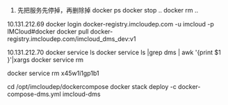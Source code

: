 1. 先把服务先停掉，再删除掉
    docker ps
    docker stop ..
    docker rm ..



10.131.212.69
docker login docker-registry.imcloudep.com -u imcloud -p IMCloud#docker
docker pull docker-registry.imcloudep.com/imcloud_dms_dev:v1

10.131.212.70
docker service ls
docker service ls |grep dms | awk '{print $1 }'|xargs docker service rm

docker service rm x45w1i1gp1b1


cd /opt/imcloudep/dockercompose
docker stack deploy -c  docker-compose-dms.yml imcloud-dms
